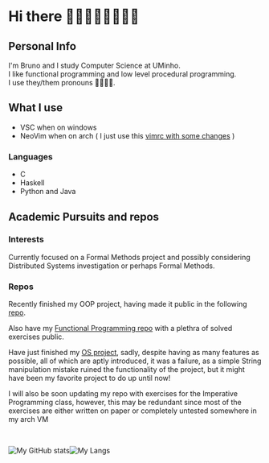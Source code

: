 # Hi there 👋:sparkles::blush::rainbow_flag::transgender_flag::sparkles:

## Personal Info

I'm Bruno and I study Computer Science at UMinho. <br/>
I like functional programming and low level procedural programming.<br/>
I use they/them pronouns 🏳️‍🌈:transgender_flag:.

## What I use

* VSC when on windows
* NeoVim when on arch ( I just use this [vimrc with some changes](https://gist.github.com/jdah/4b4d98c2ced36eb07b017c4ae2c94bab) )

### Languages

* C
* Haskell
* Python and Java

## Academic Pursuits and repos

### Interests
Currently focused on a Formal Methods project and possibly considering Distributed Systems investigation or perhaps Formal Methods.

### Repos
Recently finished my OOP project, having made it public in the following [repo](https://github.com/greybrunix/Projeto_POO).

Also have my [Functional Programming repo](https://github.com/greybrunix/pf2022) with a plethra of solved exercises public.

Have just finished my [OS project](https://github.com/greybrunix/Projeto_SO), sadly, despite having as many features as possible, all of which are aptly introduced, it was a failure, as a simple String manipulation mistake ruined the functionality of the project, but it might have been my favorite project to do up until now!

I will also be soon updating my repo with exercises for the Imperative Programming class, however, this may be redundant since most of the exercises are either written on paper or completely untested somewhere in my arch VM

<br/>

![My GitHub stats](https://github-readme-stats.vercel.app/api?username=greybrunix&hide=prs,issues,contribs&count_private=true&show_icons=true&theme=gruvbox)![My Langs](https://github-readme-stats.vercel.app/api/top-langs/?username=greybrunix&layout=compact&langs_count=10&theme=gruvbox&hide=vim,cpp,java)

